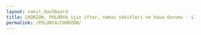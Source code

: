 ```yaml
---
layout: vakit_dashboard
title: CHORZOW, POLONYA için iftar, namaz vakitleri ve hava durumu - ilçe/eyalet seç
permalink: /POLONYA/CHORZOW/
---
```


<script type="text/javascript">
  var GLOBAL_COUNTRY = 'POLONYA';
  var GLOBAL_CITY = 'CHORZOW';
  var GLOBAL_STATE = '';
  var lat = 72;
  var lon = 21;
</script>
